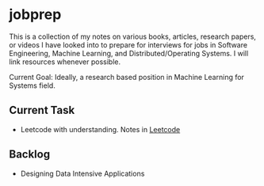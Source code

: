 # jobprep

This is a collection of my notes on various books, articles, research papers, or videos I have looked into to prepare for interviews for jobs in Software Engineering, Machine Learning, and Distributed/Operating Systems. I will link resources whenever possible.

Current Goal: Ideally, a research based position in Machine Learning for Systems field.

## Current Task
- Leetcode with understanding. Notes in [Leetcode](/Leetcode)

## Backlog
- Designing Data Intensive Applications
